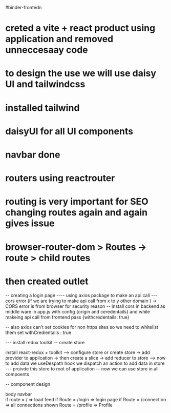 #binder-frontedn

# creted a vite + react product using application and removed unneccesaay code

# to design the use we will use daisy UI and tailwindcss

# installed tailwind

# daisyUI for all UI components

# navbar done

# routers using reactrouter

# routing is very important for SEO changing routes again and again gives issue

# browser-router-dom > Routes -> route > child routes

# then created outlet

-- creating a login page
---- using axios package to make an api call
--- cors error (if we are trying to make api call from x to y other domain ) -> CORS error is from browser for security reason
-- install cors in backend as middle ware in app.js with config {origin and ceredentails}
and while makeing api call from frontend pass {withcredentails: true}

-- also axios can't set cookies for non https sites so we need to whitelist them set withCredientails : true

--- install redux toolkit -- create store

install react-redux + toolkit --> configure store or create store -> add provider to application -> then create a slice -> add reducer to store
--> now to add data we useDespath hook we dispatch an action to add data in store
--- proivde this store to root of application <provider>
-- now we can use store in all compoents

-- component design

body
navbar  
 if route = / => load feed
if Route = /login => login page
if Route = /connection => all connections shown
Route = /profile => Profile
